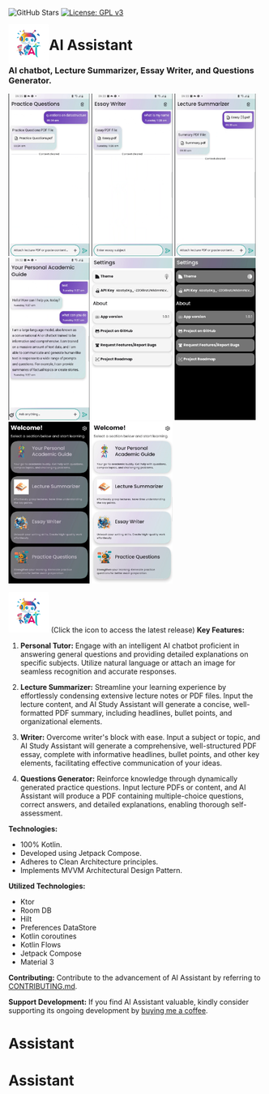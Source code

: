 ![GitHub Stars](https://img.shields.io/github/stars/oang/assistant?style=social)
[![License: GPL v3](https://img.shields.io/badge/License-GPLv3-blue.svg)](https://www.gnu.org/licenses/gpl-3.0)

<img align="left" width="80" height="80" src="https://github.com/Oang/Assistant/blob/main/fastlane/metadata/android/en-US/icon.png" alt="app icon">

# AI Assistant

### AI chatbot, Lecture Summarizer, Essay Writer, and Questions Generator.
<div align="left">
<img src="https://github.com/Oang/Assistant/blob/main/fastlane/metadata/android/en-US/images/phoneScreenshots/1.png" width="160" />
<img src="https://github.com/Oang/Assistant/blob/main/fastlane/metadata/android/en-US/images/phoneScreenshots/2.png" width="160" />
<img src="https://github.com/Oang/Assistant/blob/main/fastlane/metadata/android/en-US/images/phoneScreenshots/3.png" width="160" />
<img src="https://github.com/Oang/Assistant/blob/main/fastlane/metadata/android/en-US/images/phoneScreenshots/4.png" width="160" />
<img src="https://github.com/Oang/Assistant/blob/main/fastlane/metadata/android/en-US/images/phoneScreenshots/5.png" width="160" />
<img src="https://github.com/Oang/Assistant/blob/main/fastlane/metadata/android/en-US/images/phoneScreenshots/6.png" width="160" />
<img src="https://github.com/Oang/Assistant/blob/main/fastlane/metadata/android/en-US/images/phoneScreenshots/7.png" width="160" />
<img src="https://github.com/Oang/Assistant/blob/main/fastlane/metadata/android/en-US/images/phoneScreenshots/8.png" width="160" />
</div>

[<img src="https://github.com/Oang/Assistant/blob/main/fastlane/metadata/android/en-US/icon.png"
alt="Get it on GitHub"
height="80">](https://github.com/oang/Assistant/releases/latest) 
(Click the icon to access the latest release)
**Key Features:**

1. **Personal Tutor:**
   Engage with an intelligent AI chatbot proficient in answering general questions and providing detailed explanations on specific subjects. Utilize natural language or attach an image for seamless recognition and accurate responses.

2. **Lecture Summarizer:**
   Streamline your learning experience by effortlessly condensing extensive lecture notes or PDF files. Input the lecture content, and AI Study Assistant will generate a concise, well-formatted PDF summary, including headlines, bullet points, and organizational elements.

3. **Writer:**
   Overcome writer's block with ease. Input a subject or topic, and AI Study Assistant will generate a comprehensive, well-structured PDF essay, complete with informative headlines, bullet points, and other key elements, facilitating effective communication of your ideas.

4. **Questions Generator:**
   Reinforce knowledge through dynamically generated practice questions. Input lecture PDFs or content, and AI Assistant will produce a PDF containing multiple-choice questions, correct answers, and detailed explanations, enabling thorough self-assessment.

**Technologies:**

- 100% Kotlin.
- Developed using Jetpack Compose.
- Adheres to Clean Architecture principles.
- Implements MVVM Architectural Design Pattern.

**Utilized Technologies:**

- Ktor
- Room DB
- Hilt
- Preferences DataStore
- Kotlin coroutines
- Kotlin Flows
- Jetpack Compose
- Material 3

**Contributing:**
Contribute to the advancement of AI Assistant by referring to [CONTRIBUTING.md](CONTRIBUTING.md).

**Support Development:**
If you find AI Assistant valuable, kindly consider supporting its ongoing development by [buying me a coffee](https://www.buymeacoffee.com/olang).
# Assistant
# Assistant
